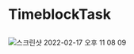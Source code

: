 # TimeblockTask

## 

![스크린샷 2022-02-17 오후 11 08 09](https://user-images.githubusercontent.com/72729784/154498565-8f0b4c5f-8860-4511-b400-40fa204fe57e.png)

